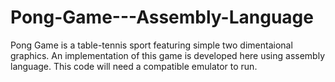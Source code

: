 # Pong-Game---Assembly-Language

Pong Game is a table-tennis sport featuring simple two dimentaional graphics. An implementation of this game is developed here using assembly language. This code will need a compatible emulator to run.
